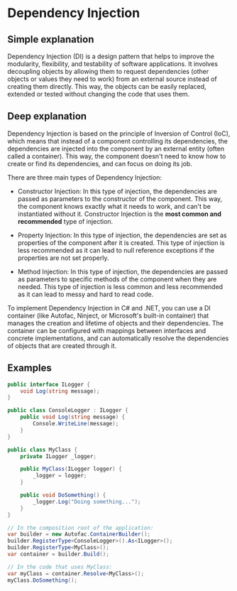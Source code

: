 # Dependency Injection

## Simple explanation

Dependency Injection (DI) is a design pattern that helps to improve the modularity, flexibility, and testability of software applications. It involves decoupling objects by allowing them to request dependencies (other objects or values they need to work) from an external source instead of creating them directly. This way, the objects can be easily replaced, extended or tested without changing the code that uses them.

## Deep explanation

Dependency Injection is based on the principle of Inversion of Control (IoC), which means that instead of a component controlling its dependencies, the dependencies are injected into the component by an external entity (often called a container). This way, the component doesn't need to know how to create or find its dependencies, and can focus on doing its job.

There are three main types of Dependency Injection:

- Constructor Injection: In this type of injection, the dependencies are passed as parameters to the constructor of the component. This way, the component knows exactly what it needs to work, and can't be instantiated without it. Constructor Injection is the **most common and recommended** type of injection.

- Property Injection: In this type of injection, the dependencies are set as properties of the component after it is created. This type of injection is less recommended as it can lead to null reference exceptions if the properties are not set properly.

- Method Injection: In this type of injection, the dependencies are passed as parameters to specific methods of the component when they are needed. This type of injection is less common and less recommended as it can lead to messy and hard to read code.

To implement Dependency Injection in C# and .NET, you can use a DI container (like Autofac, Ninject, or Microsoft's built-in container) that manages the creation and lifetime of objects and their dependencies. The container can be configured with mappings between interfaces and concrete implementations, and can automatically resolve the dependencies of objects that are created through it.

## Examples

```C#
public interface ILogger {
    void Log(string message);
}

public class ConsoleLogger : ILogger {
    public void Log(string message) {
        Console.WriteLine(message);
    }
}

public class MyClass {
    private ILogger _logger;

    public MyClass(ILogger logger) {
        _logger = logger;
    }

    public void DoSomething() {
        _logger.Log("Doing something...");
    }
}

// In the composition root of the application:
var builder = new Autofac.ContainerBuilder();
builder.RegisterType<ConsoleLogger>().As<ILogger>();
builder.RegisterType<MyClass>();
var container = builder.Build();

// In the code that uses MyClass:
var myClass = container.Resolve<MyClass>();
myClass.DoSomething();
```